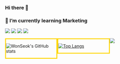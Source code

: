 ### Hi there 👋

<!--
**chldnjstjr/chldnjstjr** is a ✨ _special_ ✨ repository because its `README.md` (this file) appears on your GitHub profile.

Here are some ideas to get you started:

- 🔭 I’m currently working on ...
- 🌱 I’m currently learning ... Marketing
- 👯 I’m looking to collaborate on ...
- 🤔 I’m looking for help with ...
- 💬 Ask me about ...
- 📫 How to reach me: ...
- 😄 Pronouns: ...
- ⚡ Fun fact: ...
-->

  
### 🌱 I’m currently learning Marketing


<a href="https://velog.io/@chldnjstjr" target="_blank"><img src="https://img.shields.io/badge/Velog-20c997?style=flat-square&logo=Vimeo&logoColor=white"/></a>
<a href="https://www.facebook.com/profile.php?id=100003058136137" target="_blank"><img src="https://img.shields.io/badge/FACEBOOK-1877F2?style=flat-square&logo=FACEBOOK&logoColor=white"/></a>
<a href="https://www.instagram.com/fabius58/" target="_blank"><img src="https://img.shields.io/badge/INSTAGRAM-E4405F?style=flat-square&logo=INSTAGRAM&logoColor=white"/></a>
<a href="mailto:wonseokchoi@hanyang.ac.kr" target="_blank"><img src="https://img.shields.io/badge/Gmail-EA4335?style=flat-square&logo=Gmail&logoColor=white"/></a>

<div style="border: 3px solid gold; float: left; width: 33%;">

  ![WonSeok's GitHub stats](https://github-readme-stats.vercel.app/api?username=chldnjstjr&show_icons=true&theme=tokyonight)
</div>

<div style="border: 3px solid gold; float: left; width: 33%;">
  
  [![Top Langs](https://github-readme-stats.vercel.app/api/top-langs/?username=chldnjstjr&langs_count=5&hide=javascript,html,SCSS,Shell,Ruby&layout=compact)](https://github.com/anuraghazra/github-readme-stats)
</div>


<div>
  <a href="https://hits.seeyoufarm.com"><img src="https://hits.seeyoufarm.com/api/count/incr/badge.svg?url=https://github.com/chldnjstjr/chldnjstjr%2Fgjbae1212%2Fhit-counter"/></a>     
  </div>
